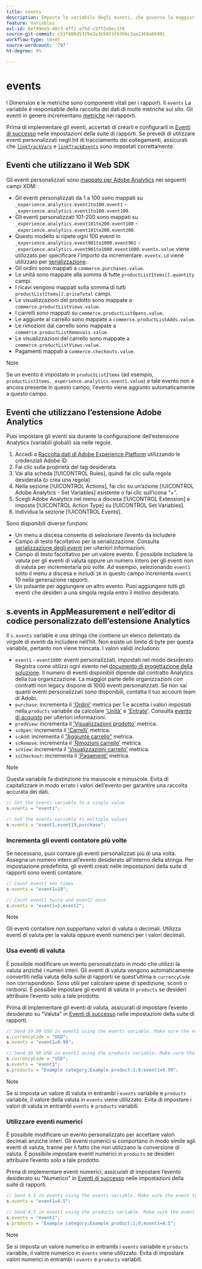 ```yaml
---
title: events
description: Imposta la variabile degli eventi, che governa la maggior parte delle metriche sul sito.
feature: Variables
exl-id: 6ef99ee5-40c3-4ff2-a75d-c97f2e8ec1f8
source-git-commit: c53f886d5329e2a3b5023f9396c3aa2360a86901
workflow-type: tm+mt
source-wordcount: '797'
ht-degree: 8%

---
```


# events

I Dimension e le metriche sono componenti vitali per i rapporti. Il `events` La variabile è responsabile della raccolta dei dati di molte metriche sul sito. Gli eventi in genere incrementano [metriche](/help/components/metrics/overview.md) nei rapporti.

Prima di implementare gli eventi, accertati di crearli e configurarli in [Eventi di successo](/help/admin/admin/c-manage-report-suites/c-edit-report-suites/conversion-var-admin/c-success-events/success-event.md) nelle impostazioni della suite di rapporti. Se prevedi di utilizzare eventi personalizzati negli hit di tracciamento dei collegamenti, assicurati che [`linkTrackVars`](../../config-vars/linktrackvars.md) e [`linkTrackEvents`](../../config-vars/linktrackevents.md) sono impostati correttamente.

## Eventi che utilizzano il Web SDK

Gli eventi personalizzati sono [mappato per Adobe Analytics](https://experienceleague.adobe.com/docs/analytics/implementation/aep-edge/variable-mapping.html?lang=it) nei seguenti campi XDM:

* Gli eventi personalizzati da 1 a 100 sono mappati su `_experience.analytics.event1to100.event1` - `_experience.analytics.event1to100.event100`.
* Gli eventi personalizzati 101-200 sono mappati su `_experience.analytics.event101to200.event100` - `_experience.analytics.event101to200.event200`.
* Questo modello si ripete ogni 100 eventi in `_experience.analytics.event901to1000.event901` - `_experience.analytics.event901to1000.event1000`. `eventx.value` viene utilizzato per specificare l&#39;importo da incrementare. `eventx.id` viene utilizzato per [serializzazione](event-serialization.md).
* Gli ordini sono mappati a `commerce.purchases.value`.
* Le unità sono mappate alla somma di tutte `productListItems[].quantity` campi.
* I ricavi vengono mappati sulla somma di tutti `productListItems[].priceTotal` campi.
* Le visualizzazioni del prodotto sono mappate a `commerce.productListViews.value`.
* I carrelli sono mappati su `commerce.productListOpens.value`.
* Le aggiunte al carrello sono mappate a `commerce.productListAdds.value`.
* Le rimozioni dal carrello sono mappate a `commerce.productListRemovals.value`.
* Le visualizzazioni del carrello sono mappate a `commerce.productListViews.value`.
* Pagamenti mappati a `commerce.checkouts.value`.

>[!NOTE]
>
>Se un evento è impostato in `productListItems` (ad esempio, `productListItems._experience.analytics.event1.value`) e tale evento non è ancora presente in questo campo, l&#39;evento viene aggiunto automaticamente a questo campo.

## Eventi che utilizzano l’estensione Adobe Analytics

Puoi impostare gli eventi sia durante la configurazione dell’estensione Analytics (variabili globali) sia nelle regole.

1. Accedi a [Raccolta dati di Adobe Experience Platform](https://experience.adobe.com/data-collection) utilizzando le credenziali Adobe ID.
2. Fai clic sulla proprietà del tag desiderata.
3. Vai alla scheda [!UICONTROL Rules], quindi fai clic sulla regola desiderata (o crea una regola).
4. Nella sezione [!UICONTROL Actions], fai clic su un’azione [!UICONTROL Adobe Analytics - Set Variables] esistente o fai clic sull’icona “+”.
5. Scegli Adobe Analytics nel menu a discesa [!UICONTROL Extension] e imposta [!UICONTROL Action Type] su [!UICONTROL Set Variables].
6. Individua la sezione [!UICONTROL Events].

Sono disponibili diverse funzioni:

* Un menu a discesa consente di selezionare l’evento da includere
* Campo di testo facoltativo per la serializzazione. Consulta [serializzazione degli eventi](event-serialization.md) per ulteriori informazioni.
* Campo di testo facoltativo per un valore evento. È possibile includere la valuta per gli eventi di valuta oppure un numero intero per gli eventi non di valuta per incrementarla più volte. Ad esempio, selezionando `event1` sotto il menu a discesa e includi `10` in questo campo incrementa `event1` 10 nella generazione rapporti.
* Un pulsante per aggiungere un altro evento. Puoi aggiungere tutti gli eventi che desideri a una singola regola entro il motivo desiderato.

## s.events in AppMeasurement e nell’editor di codice personalizzato dell’estensione Analytics

Il `s.events` variable è una stringa che contiene un elenco delimitato da virgole di eventi da includere nell’hit. Non esiste un limite di byte per questa variabile, pertanto non viene troncata. I valori validi includono:

* `event1` - `event1000`: eventi personalizzati, impostati nel modo desiderato. Registra come utilizzi ogni evento nel [documento di progettazione della soluzione](../../../prepare/solution-design.md). Il numero di eventi disponibili dipende dal contratto Analytics della tua organizzazione. La maggior parte delle organizzazioni con contratti non legacy dispone di 1000 eventi personalizzati. Se non sai quanti eventi personalizzati sono disponibili, contatta il tuo account team di Adobi.
* `purchase`: incrementa il [&#39;Ordini&#39;](/help/components/metrics/orders.md) metrica per 1 e accetta i valori impostati nella `products` variabile da calcolare [&#39;Unità&#39;](/help/components/metrics/units.md) e [&#39;Entrate&#39;](/help/components/metrics/revenue.md). Consulta [evento di acquisto](event-purchase.md) per ulteriori informazioni.
* `prodView`: incrementa il [&#39;Visualizzazioni prodotto&#39;](/help/components/metrics/product-views.md) metrica.
* `scOpen`: incrementa il [&#39;Carrelli&#39;](/help/components/metrics/carts.md) metrica.
* `scAdd`: incrementa il [&quot;Aggiunte carrello&quot;](/help/components/metrics/cart-additions.md) metrica.
* `scRemove`: incrementa il [&#39;Rimozioni carrello&#39;](/help/components/metrics/cart-removals.md) metrica.
* `scView`: incrementa il [&#39;Visualizzazioni carrello&#39;](/help/components/metrics/cart-views.md) metrica.
* `scCheckout`: incrementa il [&#39;Pagamenti&#39;](/help/components/metrics/checkouts.md) metrica.

>[!NOTE]
>
>Questa variabile fa distinzione tra maiuscole e minuscole. Evita di capitalizzare in modo errato i valori dell’evento per garantire una raccolta accurata dei dati.

```js
// Set the events variable to a single value
s.events = "event1";

// Set the events variable to multiple values
s.events = "event1,event13,purchase";
```

### Incrementa gli eventi contatore più volte

Se necessario, puoi contare gli eventi personalizzati più di una volta. Assegna un numero intero all’evento desiderato all’interno della stringa. Per impostazione predefinita, gli eventi creati nelle impostazioni della suite di rapporti sono eventi contatore.

```js
// Count event1 ten times
s.events = "event1=10";

// Count event1 twice and event2 once
s.events = "event1=2,event2";
```

>[!NOTE]
>
>Gli eventi contatore non supportano valori di valuta o decimali. Utilizza eventi di valuta per la valuta oppure eventi numerici per i valori decimali.

### Usa eventi di valuta

È possibile modificare un evento personalizzato in modo che utilizzi la valuta anziché i numeri interi. Gli eventi di valuta vengono automaticamente convertiti nella valuta della suite di rapporti se quest’ultima e `currencyCode` non corrispondono. Sono utili per calcolare spese di spedizione, sconti o rimborsi. È possibile impostare gli eventi di valuta in `products` se desideri attribuire l’evento solo a tale prodotto.

Prima di implementare gli eventi di valuta, assicurati di impostare l’evento desiderato su &quot;Valuta&quot; in [Eventi di successo](/help/admin/admin/c-manage-report-suites/c-edit-report-suites/conversion-var-admin/c-success-events/success-event.md) nelle impostazioni della suite di rapporti.

```js
// Send $9.99 USD in event1 using the events variable. Make sure the event type for event1 is Currency in Report suite settings
s.currencyCode = "USD";
s.events = "event1=9.99";

// Send $9.99 USD in event1 using the products variable. Make sure the event type for event1 is Currency in Report suite settings
s.currencyCode = "USD";
s.events = "event1";
s.products = "Example category;Example product;1;0;event1=9.99";
```

>[!NOTE]
>
>Se si imposta un valore di valuta in entrambi i `events` variabile e `products` variabile, il valore della valuta in `events` viene utilizzato. Evita di impostare i valori di valuta in entrambi `events` e `products` variabili.

### Utilizzare eventi numerici

È possibile modificare un evento personalizzato per accettare valori decimali anziché interi. Gli eventi numerici si comportano in modo simile agli eventi di valuta, tranne per il fatto che non utilizzano la conversione di valuta. È possibile impostare eventi numerici in `products` se desideri attribuire l’evento solo a tale prodotto.

Prima di implementare eventi numerici, assicurati di impostare l’evento desiderato su &quot;Numerico&quot; in [Eventi di successo](/help/admin/admin/c-manage-report-suites/c-edit-report-suites/conversion-var-admin/c-success-events/success-event.md) nelle impostazioni della suite di rapporti.

```js
// Send 4.5 in event1 using the events variable. Make sure the event type for event1 is Numeric in Report suite settings
s.events = "event1=4.5";

// Send 4.5 in event1 using the products variable. Make sure the event type for event1 is Numeric in Report suite settings
s.events = "event1";
s.products = "Example category;Example product;1;0;event1=4.5";
```

>[!NOTE]
>
>Se si imposta un valore numerico in entrambi i `events` variabile e `products` variabile, il valore numerico in `events` viene utilizzato. Evita di impostare valori numerici in entrambi i `events` e `products` variabili.
